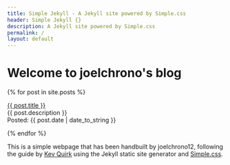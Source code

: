 ```yaml
---
title: Simple Jekyll - A Jekyll site powered by Simple.css
header: Simple Jekyll {}
description: A Jekyll site powered by Simple.css
permalink: /
layout: default
---
```


# Welcome to joelchrono's blog

{% for post in site.posts %}

  <p><a href="{{ post.url }}">{{ post.title }}</a><br>
  {{ post.description }}<br>
  Posted: {{ post.date | date_to_string }}</p>

{% endfor %}

This is a simple webpage that has been handbuilt by joelchrono12, following the guide by [Kev Quirk](https://kevq.uk) using the Jekyll static site generator and [Simple.css](https://simplecss.org).

